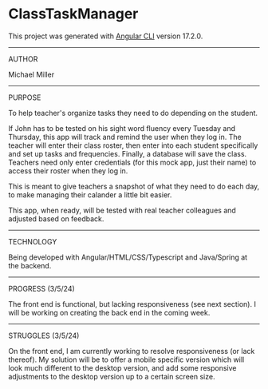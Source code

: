 # ClassTaskManager

This project was generated with [Angular CLI](https://github.com/angular/angular-cli) version 17.2.0.

----------
AUTHOR

Michael Miller

----------
PURPOSE

To help teacher's organize tasks they need to do depending on the student.

If John has to be tested on his sight word fluency every Tuesday and Thursday, this app will track and remind the user when they log in.
The teacher will enter their class roster, then enter into each student specifically and set up tasks and frequencies. Finally, a database will
save the class. Teachers need only enter credentials (for this mock app, just their name) to access their roster when they log in.

This is meant to give teachers a snapshot of what they need to do each day, to make managing their calander a little bit easier. 

This app, when ready, will be tested with real teacher colleagues and adjusted based on feedback.

----------
TECHNOLOGY

Being developed with Angular/HTML/CSS/Typescript and Java/Spring at the backend.

----------
PROGRESS (3/5/24)

The front end is functional, but lacking responsiveness (see next section). I will be working on creating the back end in the coming week.

----------
STRUGGLES (3/5/24)

On the front end, I am currently working to resolve responsiveness (or lack thereof). My solution will be to offer a mobile specific version which will look much different to the desktop version, and add some responsive adjustments to the desktop version up to a certain screen size.


